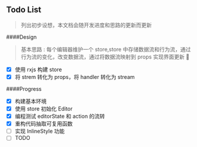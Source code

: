 ## Todo List

> 列出初步设想，本文档会随开发进度和思路的更新而更新

####Design

> 基本思路 : 每个编辑器维护一个 store,store 中存储数据流和行为流，通过行为流的变化，改变数据流，通过将数据流映射到 props 实现界面更新 

* [x] 使用 rxjs 构建 store
* [x] 将 strem 转化为 props，将 handler 转化为 stream

####Progress

* [x] 构建基本环境
* [x] 使用 store 初始化 Editor
* [x] 编程测试 editorState 和 action 的流转
* [x] 重构代码抽取可复用函数
* [ ] 实现 InlineStyle 功能
* [ ] TODO
